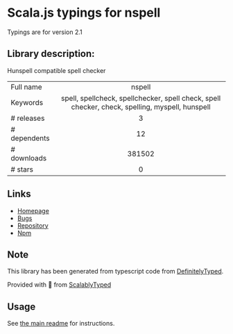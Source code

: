 
# Scala.js typings for nspell

Typings are for version 2.1

## Library description:
Hunspell compatible spell checker

|                    |                 |
| ------------------ | :-------------: |
| Full name          | nspell |
| Keywords           | spell, spellcheck, spellchecker, spell check, spell checker, check, spelling, myspell, hunspell |
| # releases         | 3 |
| # dependents       | 12 |
| # downloads        | 381502 |
| # stars            | 0 |

## Links
- [Homepage](https://github.com/wooorm/nspell#readme)
- [Bugs](https://github.com/wooorm/nspell/issues)
- [Repository](https://github.com/wooorm/nspell)
- [Npm](https://www.npmjs.com/package/nspell)
    


## Note
This library has been generated from typescript code from [DefinitelyTyped](https://definitelytyped.org).

Provided with :purple_heart: from [ScalablyTyped](https://github.com/oyvindberg/ScalablyTyped)

## Usage
See [the main readme](../../readme.md) for instructions.


